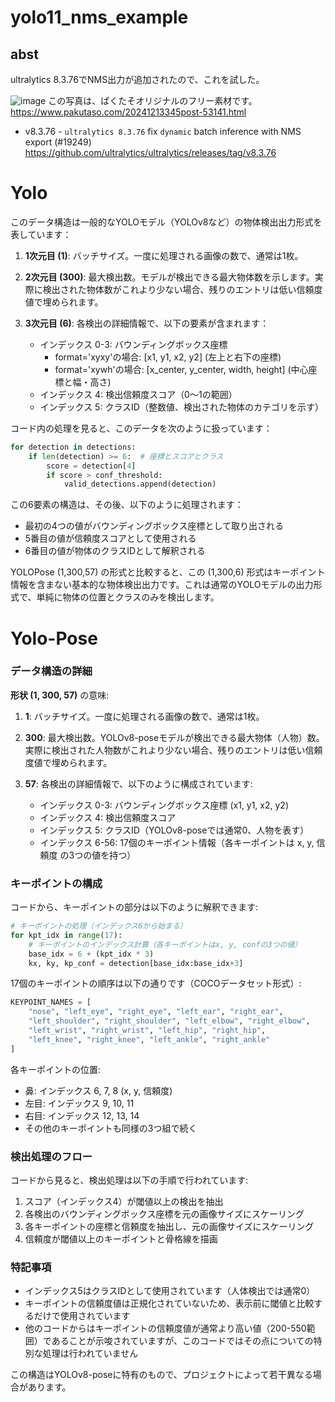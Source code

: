 # yolo11_nms_example

## abst

ultralytics 8.3.76でNMS出力が追加されたので、これを試した。

![image](https://github.com/user-attachments/assets/37eb4b3a-16cc-4abc-bf63-6e4c624f5ad5)
この写真は、ぱくたそオリジナルのフリー素材です。
https://www.pakutaso.com/20241213345post-53141.html

* v8.3.76 - `ultralytics 8.3.76` fix `dynamic` batch inference with NMS export (#19249)
https://github.com/ultralytics/ultralytics/releases/tag/v8.3.76


# Yolo




このデータ構造は一般的なYOLOモデル（YOLOv8など）の物体検出出力形式を表しています：

1. **1次元目 (1)**: バッチサイズ。一度に処理される画像の数で、通常は1枚。

2. **2次元目 (300)**: 最大検出数。モデルが検出できる最大物体数を示します。実際に検出された物体数がこれより少ない場合、残りのエントリは低い信頼度値で埋められます。

3. **3次元目 (6)**: 各検出の詳細情報で、以下の要素が含まれます：
   - インデックス 0-3: バウンディングボックス座標
     - format='xyxy'の場合: [x1, y1, x2, y2] (左上と右下の座標)
     - format='xywh'の場合: [x_center, y_center, width, height] (中心座標と幅・高さ)
   - インデックス 4: 検出信頼度スコア（0〜1の範囲）
   - インデックス 5: クラスID（整数値、検出された物体のカテゴリを示す）

コード内の処理を見ると、このデータを次のように扱っています：

```python
for detection in detections:
    if len(detection) >= 6:  # 座標とスコアとクラス
        score = detection[4]
        if score > conf_threshold:
            valid_detections.append(detection)
```

この6要素の構造は、その後、以下のように処理されます：
- 最初の4つの値がバウンディングボックス座標として取り出される
- 5番目の値が信頼度スコアとして使用される
- 6番目の値が物体のクラスIDとして解釈される

YOLOPose (1,300,57) の形式と比較すると、この (1,300,6) 形式はキーポイント情報を含まない基本的な物体検出出力です。これは通常のYOLOモデルの出力形式で、単純に物体の位置とクラスのみを検出します。




# Yolo-Pose

### データ構造の詳細

**形状 (1, 300, 57)** の意味:

1. **1**: バッチサイズ。一度に処理される画像の数で、通常は1枚。

2. **300**: 最大検出数。YOLOv8-poseモデルが検出できる最大物体（人物）数。実際に検出された人物数がこれより少ない場合、残りのエントリは低い信頼度値で埋められます。

3. **57**: 各検出の詳細情報で、以下のように構成されています:

   - インデックス 0-3: バウンディングボックス座標 (x1, y1, x2, y2)
   - インデックス 4: 検出信頼度スコア
   - インデックス 5: クラスID（YOLOv8-poseでは通常0、人物を表す）
   - インデックス 6-56: 17個のキーポイント情報（各キーポイントは x, y, 信頼度 の3つの値を持つ）

### キーポイントの構成

コードから、キーポイントの部分は以下のように解釈できます:

```python
# キーポイントの処理（インデックス6から始まる）
for kpt_idx in range(17):
    # キーポイントのインデックス計算（各キーポイントはx, y, confの3つの値）
    base_idx = 6 + (kpt_idx * 3)
    kx, ky, kp_conf = detection[base_idx:base_idx+3]
```

17個のキーポイントの順序は以下の通りです（COCOデータセット形式）:

```python
KEYPOINT_NAMES = [
    "nose", "left_eye", "right_eye", "left_ear", "right_ear",
    "left_shoulder", "right_shoulder", "left_elbow", "right_elbow", 
    "left_wrist", "right_wrist", "left_hip", "right_hip", 
    "left_knee", "right_knee", "left_ankle", "right_ankle"
]
```

各キーポイントの位置:
- 鼻: インデックス 6, 7, 8 (x, y, 信頼度)
- 左目: インデックス 9, 10, 11
- 右目: インデックス 12, 13, 14
- その他のキーポイントも同様の3つ組で続く

### 検出処理のフロー

コードから見ると、検出処理は以下の手順で行われています:

1. スコア（インデックス4）が閾値以上の検出を抽出
2. 各検出のバウンディングボックス座標を元の画像サイズにスケーリング
3. 各キーポイントの座標と信頼度を抽出し、元の画像サイズにスケーリング
4. 信頼度が閾値以上のキーポイントと骨格線を描画

### 特記事項

- インデックス5はクラスIDとして使用されています（人体検出では通常0）
- キーポイントの信頼度値は正規化されていないため、表示前に閾値と比較するだけで使用されています
- 他のコードからはキーポイントの信頼度値が通常より高い値（200-550範囲）であることが示唆されていますが、このコードではその点についての特別な処理は行われていません

この構造はYOLOv8-poseに特有のもので、プロジェクトによって若干異なる場合があります。

